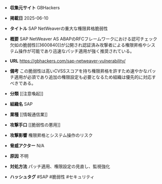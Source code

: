 - **収集元サイト**
GBHackers

- **掲載日**
2025-06-10

- **タイトル**
SAP NetWeaverの重大な権限昇格脆弱性

- **概要**
SAP NetWeaver AS ABAPのRFCフレームワークにおける認可チェック欠如の脆弱性[[3600840]]が公開され認証済み攻撃者による権限昇格やシステム操作が可能であり迅速なパッチ適用が強く推奨されている。

- **URL**
https://gbhackers.com/sap-netweaver-vulnerability/

- **備考**
この脆弱性は高いCVSSスコアを持ち権限昇格を許すため速やかなパッチ適用が必須であり追加の権限設定も必要となるため組織は優先的に対応すべきである。

- **分類**
[[注意喚起]]

- **組織名**
SAP

- **業種**
[[情報通信業]]

- **攻撃手口**
[[脆弱性の悪用]]

- **攻撃影響**
権限昇格とシステム操作のリスク

- **脅威アクター**
N/A

- **原因**
不明

- **対処方法**
パッチ適用、権限設定の見直し、監視強化

- **ハッシュタグ**
#SAP #脆弱性 #セキュリティ
